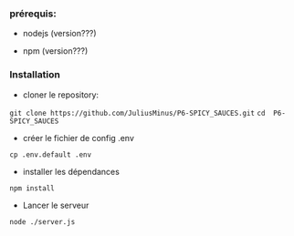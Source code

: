 ### prérequis:

- nodejs (version???)

- npm (version???)

### Installation

- cloner le repository:

``` git clone https://github.com/JuliusMinus/P6-SPICY_SAUCES.git ```
``` cd  P6-SPICY_SAUCES ```

- créer le fichier de config .env

``` cp .env.default .env ```

- installer les dépendances

``` npm install ```

- Lancer le serveur

``` node ./server.js ```